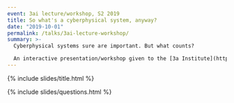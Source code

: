 ```yaml
---
event: 3ai lecture/workshop, S2 2019
title: So what's a cyberphysical system, anyway?
date: "2019-10-01"
permalink: /talks/3ai-lecture-workshop/
summary: >-
  Cyberphysical systems sure are important. But what counts?

  An interactive presentation/workshop given to the [3a Institute](https://3ainstitute.cecs.anu.edu.au) masters program.
---
```


{% include slides/title.html %}

{% include slides/questions.html %}

